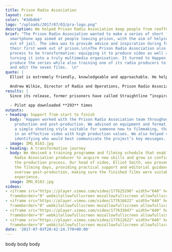```yaml
---
title: Prison Radio Association
layout: case
color: "#3dbdb6"
logo: "/uploads/2017/07/03/pra-logo.png"
description: We helped Prison Radio Association keep people from reoffending
brief: "The Prison Radio Association wanted to make a series of short films for a
  smartphone app aimed at people leaving prison, with the aim of helping them stay
  out of jail. The idea was to provide advice and inspiration during for people during
  their first week out of prison.\n\nThe Prison Radio Association also wanted the
  process to be transformative: equipping it to produce video as well as audio, and
  turning it into a truly multimedia organisation. It turned to Happen to executive
  produce the series while also training one of its radio producers to plan, shoot
  and edit the seven films.  \n"
quote: |
  Elliot is extremely friendly, knowledgeable and approachable. He helped us focus on our priorities and offered great advice at every stage of the production process. He’s given a lot of energy and passion to our project.

  Andrew Wilkie, Director of Radio and Operations, Prison Radio Association
results: |
  Since its release, former prisoners have called Straightline “inspirational” and “incredible” with “relatable stories” that provide real support. With each film giving an insight into a different aspect of life after prison, it offers something for everyone - topics include rebuilding relationships, working out where to live, how to spend your time and who to trust.

  - Pilot app downloaded **293** times
outputs:
- heading: Support from start to finish
  body: 'Happen worked with the Prison Radio Association team throughout pre-production,
    production and post-production. We advised on equipment and format, recommending
    a simple shooting style suitable for someone new to filmmaking, that would result
    in an effective video with high production values. We also helped cast the films,
    identifying who would best communicate the project’s key messages. '
  image: IMG_0163.jpg
- heading: A transformative journey
  body: We devised a training programme and filming schedule that enabled the Prison
    Radio Association producer to acquire new skills and grow in confidence throughout
    the production process. Our head of video, Elliot Smith, was present during all
    the filming days, providing practical support and editorial guidance. He also
    oversaw post-production, making sure the finished films were suitable for an app
    experience.
  image: IMG_0163.jpg
videos:
- <iframe src="https://player.vimeo.com/video/177625290" width="640" height="256"
  frameborder="0" webkitallowfullscreen mozallowfullscreen allowfullscreen></iframe>
- <iframe src="https://player.vimeo.com/video/177616622" width="640" height="363"
  frameborder="0" webkitallowfullscreen mozallowfullscreen allowfullscreen></iframe>
- <iframe src="https://player.vimeo.com/video/177633047" width="640" height="363"
  frameborder="0" webkitallowfullscreen mozallowfullscreen allowfullscreen></iframe>
- <iframe src="https://player.vimeo.com/video/177612622" width="640" height="363"
  frameborder="0" webkitallowfullscreen mozallowfullscreen allowfullscreen></iframe>
date: '2017-07-03T20:42:24.770+00:00'
---
```


body body body